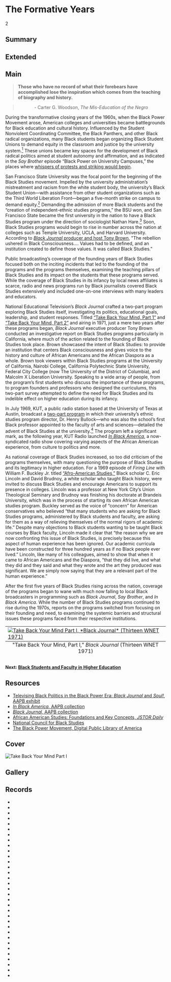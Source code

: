 # The Formative Years

2

## Summary

## Extended

## Main

>**Those who have no record of what their forebears have accomplished lose the inspiration which comes from the teaching of biography and history.**

 >&nbsp;&nbsp;&nbsp;&nbsp;&nbsp;&nbsp;&nbsp;&nbsp;&nbsp;&nbsp;&nbsp;&nbsp; - Carter G. Woodson, *The Mis-Education of the Negro*

During the transformative closing years of the 1960s, when the Black Power Movement arose, American colleges and universities became battlegrounds for Black education and cultural history. Influenced by the Student Nonviolent Coordinating Committee, the Black Panthers, and other Black radical organizations, many Black students began organizing Black Student Unions to demand equity in the classroom and justice by the university system.[<sup>1</sup>](/exhibits/odyssey-of-black-studies-in-public-broadcasting/notes#1) These unions became key spaces for the development of Black radical politics aimed at student autonomy and affirmation, and as indicated in the *Say Brother* episode “Black Power on University Campuses,” the places where [whispers of protests and striking would begin](https://americanarchive.org/catalog/cpb-aacip-15-99p2w600). 

San Francisco State University was the focal point for the beginning of the Black Studies movement. Impelled by the university administration’s mistreatment and racism from the white student body, the university’s Black Student Union—with assistance from other student organizations such as the Third World Liberation Front—began a five-month strike on campus to demand equity.[<sup>2</sup>](/exhibits/odyssey-of-black-studies-in-public-broadcasting/notes#2) Demanding the admission of more Black students and the “creation of independent-ethnic studies programs,” the BSU won, and San Francisco State became the first university in the nation to have a Black Studies program under the direction of sociologist Nathan Hare.[<sup>3</sup>](/exhibits/odyssey-of-black-studies-in-public-broadcasting/notes#3) Soon, Black Studies programs would begin to rise in number across the nation at colleges such as Temple University, UCLA, and Harvard University. According to [*Black Journal* producer and host Tony Brown](https://americanarchive.org/catalog/cpb-aacip-62-1v5bc3t37z?start=338.43&end=386.25), "The rebellion ushered in Black Consciousness…. Values had to be defined, and an institution created to define those values. It was called Black Studies.”

Public broadcasting’s coverage of the founding years of Black Studies focused both on the inciting incidents that led to the founding of the programs and the programs themselves, examining the teaching pillars of Black Studies and its impact on the students that these programs served. While the coverage of Black Studies in its infancy by local news affiliates is scarce, radio and news programs run by Black journalists covered Black Studies extensively and included one-on-one interviews with many leaders and educators. 

National Educational Television’s *Black Journal* crafted a two-part program exploring Black Studies itself, investigating its politics, educational goals, leadership, and student responses. Titled [“Take Back Your Mind, Part 1”](https://americanarchive.org/catalog/cpb-aacip-62-1v5bc3t37z) and [“Take Back Your Mind, Part 2”](https://americanarchive.org/catalog/cpb-aacip-62-kp7tm72c6x) and airing in 1971, just a mere two years after these programs began, *Black Journal* executive producer Tony Brown conducted an investigative report on Black Studies programs particularly in California, where much of the action related to the founding of Black Studies took place. Brown showcased the intent of Black Studies: to provide an institution that centers Black consciousness and gives voice to the history and culture of African Americans and the African Diaspora as a whole. Brown took viewers within Black Studies programs at the University of California, Nairobi College, California Polytechnic State University, Federal City College (now The University of the District of Columbia), and Malcolm X Liberation University. Speaking to a wide array of people, from the program’s first students who discuss the importance of these programs, to program founders and professors who designed the curriculums, this two-part survey attempted to define the need for Black Studies and its indelible effect on higher education during its infancy. 

In July 1969, KUT, a public radio station based at the University of Texas at Austin, broadcast a [two-part program](https://americanarchive.org/catalog/cpb-aacip-529-8g8ff3n557) in which their university’s ethnic studies program director, Dr. Henry Bullock—who was also the school’s first Black professor appointed to the faculty of arts and sciences—detailed the advent of Black Studies at the university.[<sup>4</sup>](/exhibits/odyssey-of-black-studies-in-public-broadcasting/notes#4) The program left a significant mark, as the following year, KUT Radio launched [*In Black America*](https://americanarchive.org/special_collections/kut-in-black-america), a now-syndicated radio show covering varying aspects of the African American experience, from culture to politics and more.

As national coverage of Black Studies increased, so too did criticism of the programs themselves, with many questioning the purpose of Black Studies and its legitimacy in higher education. For a 1969 episode of *Firing Line* with William F. Buckley Jr. titled [“Afro-American Studies,”](https://americanarchive.org/catalog/cpb-aacip-514-j678s4kj6z) Black scholar C. Eric Lincoln and David Brudnoy, a white scholar who taught Black history, were invited to discuss Black Studies and encourage Americans to support its presence in colleges. Lincoln was a professor at New York City’s Union Theological Seminary and Brudnoy was finishing his doctorate at Brandeis University, which was in the process of starting its own African American studies program. Buckley served as the voice of “concern” for American conservatives who believed “that many students who are asking for Black Studies programs, administered by Black students and faculty, are asking for them as a way of relieving themselves of the normal rigors of academic life.” Despite many objections to Black students wanting to be taught Black courses by Black faculty, Lincoln made it clear that “the reason why we are now confronting this issue of Black Studies, is precisely because this aspect of human experience has been ignored. Our academic curricula have been constructed for three hundred years as if no Black people ever lived.” Lincoln, like many of his colleagues, aimed to show that when it came to African Americans and the Diaspora, “that they did live, and what they did and they said and what they wrote and the art they produced was significant. We are simply now saying that they are a relevant part of the human experience.” 

After the first five years of Black Studies rising across the nation, coverage of the programs began to wane with much now falling to local Black broadcasters in programming such as *Black Journal*, *Say Brother*, and *In Black America*. While the number of Black Studies programs continued to rise during the 1970s, reports on the programs switched from focusing on their founding and need, to examining the systemic barriers and structural issues these programs faced from their respective institutions. 

<table class="exhibit-image medlarge-image">
<caption align="bottom" class="exhibit-caption">"Take Back Your Mind, Part I," <em>Black Journal</em> (Thirteen WNET 1971)</caption>
<tr><td><a href="https://americanarchive.org/catalog/cpb-aacip-62-1v5bc3t37z" target="_blank"><img src="https://s3.amazonaws.com/americanarchive.org/exhibits/takebackyourmind2.png" class="big-image" alt="Take Back Your Mind Part I, *Black Journal* (Thirteen WNET 1971)"/></a></td></tr>
</table>

#### Next: [Black Students and Faculty in Higher Education](/exhibits/odyssey-of-black-studies-in-public-broadcasting/3-black-students-and-faculty-in-higher-education)

## Resources

- [Televising Black Politics in the Black Power Era: *Black Journal* and *Soul!*, AAPB exhibit](https://americanarchive.org/exhibits/black-power/)
- [*In Black America*, AAPB collection](https://americanarchive.org/special_collections/kut-in-black-america/)
- [*Black Journal*, AAPB collection](https://americanarchive.org/special_collections/black-journal/)
- [African American Studies: Foundations and Key Concepts, *JSTOR Daily*](https://daily.jstor.org/african-american-studies-foundations-and-key-concepts/)
- [National Council for Black Studies](https://ncbsonline.org/)
- [The Black Power Movement, Digital Public Library of America](https://dp.la/primary-source-sets/the-black-power-movement/)


## Cover
  <img title="Cover Image" alt="Take Back Your Mind Part I" src="https://s3.amazonaws.com/americanarchive.org/exhibits/takebackyourmind2_square.png">

## Gallery

## Records

- [](/catalog/cpb-aacip-62-1v5bc3t37z)
- [](/catalog/cpb-aacip-62-kp7tm72c6x)
- [](/catalog/cpb-aacip-529-8g8ff3n557)
- [](/catalog/cpb-aacip-529-rn3028qv4k)
- [](/catalog/cpb-aacip-529-445h990g1k)
- [](/catalog/cpb-aacip-514-j678s4kj6z)
- [](/catalog/cpb-aacip-293-vq2s46hp12)
- [](/catalog/cpb-aacip-293-61rfjdrs)
- [](/catalog/cpb-aacip-15-9s17ss5w)
- [](/catalog/cpb-aacip-88-s46h12vq61)
- [](/catalog/cpb-aacip-fb2cd765573)
- [](/catalog/cpb-aacip-df0befbce31)
- [](/catalog/cpb-aacip-1b389924a6a)
- [](/catalog/cpb-aacip-f1ec16219f1)
- [](/catalog/cpb-aacip-529-qr4nk37g39)
- [](/catalog/cpb-aacip-529-cj87h1ft9m)
- [](/catalog/cpb-aacip-529-bc3st7g114)
- [](/catalog/cpb-aacip-529-5m6251gr14)
- [](/catalog/cpb-aacip-529-jq0sq8rq81)
- [](/catalog/cpb-aacip-529-w66930q94g)
- [](/catalog/cpb-aacip-529-ks6j09xd29)
- [](/catalog/cpb-aacip-529-p843r0r62f)
- [](/catalog/cpb-aacip-529-j96057f42z)
- [](/catalog/cpb-aacip-345-94hmh173)
- [](/catalog/cpb-aacip-15-99p2w600)
- [](/catalog/cpb-aacip-500-vm42wr90)
- [](/catalog/cpb-aacip-529-7659c6t81v)
- [](/catalog/cpb-aacip-305-1289335k)
- [](/catalog/cpb-aacip-305-89r22j6z)
- [](/catalog/cpb-aacip-345-33dz0cv0)
- [](/catalog/cpb-aacip-191-182jm7sh)
- [](/catalog/cpb-aacip-17-89281hpg)
- [](/catalog/cpb-aacip-3286ed6e25c)

